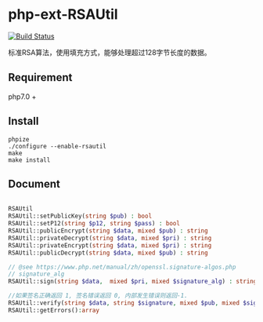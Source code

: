 # php-ext-RSAUtil

[![Build Status](https://travis-ci.org/wxxiong6/php-ext-arraylist.svg?branch=master)](https://travis-ci.org/wxxiong6/php-ext-arraylist)

标准RSA算法，使用填充方式，能够处理超过128字节长度的数据。

## Requirement
php7.0 +

## Install

```shell
phpize
./configure --enable-rsautil
make 
make install
```
## Document
```php

RSAUtil
RSAUtil::setPublicKey(string $pub) : bool
RSAUtil::setP12(string $p12, string $pass) : bool
RSAUtil::publicEncrypt(string $data, mixed $pub) : string
RSAUtil::privateDecrypt(string $data, mixed $pri) : string
RSAUtil::privateEncrypt(string $data, mixed $pri) : string
RSAUtil::publicDecrypt(string $data, mixed $pub) : string

// @see https://www.php.net/manual/zh/openssl.signature-algos.php
// signature_alg
RSAUtil::sign(string $data,  mixed $pri, mixed $signature_alg) : string

//如果签名正确返回 1, 签名错误返回 0, 内部发生错误则返回-1.
RSAUtil::verify(string $data, string $signature, mixed $pub, mixed $signature_alg) :int
RSAUtil::getErrors():array
```
